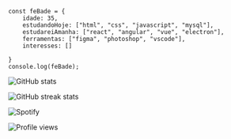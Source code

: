 ```
const feBade = {
    idade: 35,
    estudandoHoje: ["html", "css", "javascript", "mysql"],
    estudareiAmanha: ["react", "angular", "vue", "electron"],
    ferramentas: ["figma", "photoshop", "vscode"],
    interesses: []

}
console.log(feBade);
```
![GitHub stats](https://github-readme-stats.vercel.app/api?username=FernandoBade&show_icons=true&count_private=true)  

![GitHub streak stats](https://github-readme-streak-stats.herokuapp.com/?user=FernandoBade)  

![Spotify](https://spotify-github-profile.vercel.app/api/view.svg?uid=12160833189&redirect=true][https://spotify-github-profile.vercel.app/api/view.svg?uid=12160833189&cover_image=true&theme=default&bar_color=53b14f&bar_color_cover=true)

![Profile views](https://gpvc.arturio.dev/FernandoBade)  
